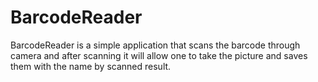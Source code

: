 # BarcodeReader
BarcodeReader is a simple application that scans the barcode through camera and after scanning it will allow one to take the picture and saves them with the name by scanned result.
